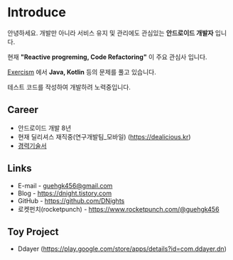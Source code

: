 # Introduce
안녕하세요. 개발만 아니라 서비스 유지 및 관리에도 관심있는 __안드로이드 개발자__ 입니다.

현재 __"Reactive progreming, Code Refactoring"__ 이 주요 관심사 입니다.

[Exercism](https://exercism.io) 에서 __Java, Kotlin__ 등의 문제를 풀고 있습니다.

테스트 코드를 작성하여 개발하려 노력중입니다.

## Career
- 안드로이드 개발 8년
- 현재 딜리셔스 재직중(연구개발팀_모바일) (https://dealicious.kr)
- [경력기술서](https://github.com/DNights/Introduce/blob/master/Career.md)

## Links
- E-mail - guehgk456@gmail.com
- Blog - https://dnight.tistory.com
- GitHub - https://github.com/DNights
- 로켓펀치(rocketpunch) - https://www.rocketpunch.com/@guehgk456

## Toy Project
- Ddayer (https://play.google.com/store/apps/details?id=com.ddayer.dn)
